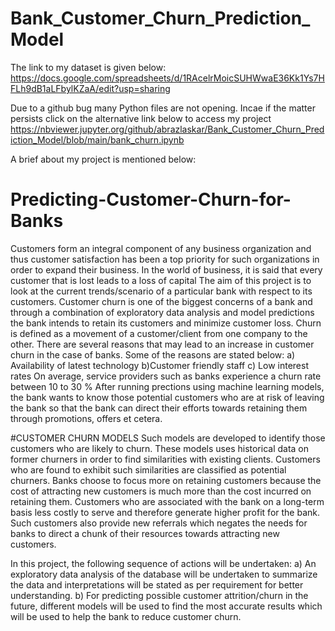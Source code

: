 # Bank_Customer_Churn_Prediction_Model
The link to my dataset is given below:
https://docs.google.com/spreadsheets/d/1RAcelrMoicSUHWwaE36Kk1Ys7HFLh9dB1aLFbylKZaA/edit?usp=sharing

Due to a github bug many Python files are not opening. Incae if the matter persists click on the alternative link below to access my project
https://nbviewer.jupyter.org/github/abrazlaskar/Bank_Customer_Churn_Prediction_Model/blob/main/bank_churn.ipynb

A brief about my project is mentioned below:

# Predicting-Customer-Churn-for-Banks
Customers form an integral component of any business organization and thus customer satisfaction has been  a top priority for such organizations in order to expand their business.
In the world of business, it is said that every  customer that is lost leads to a loss of capital The aim of this project is to look at the current trends/scenario of a particular bank with respect to its customers. Customer churn is one of the biggest concerns of a bank and through a combination of exploratory data analysis and model predictions the bank intends to retain its customers and minimize customer loss.
Churn is defined as a movement of a customer/client from one company to the other. There are several reasons that may lead to an increase in customer churn in the case of banks. Some of the reasons are stated below: 
a) Availability of latest technology   b)Customer friendly staff c) Low interest rates
On average, service providers such as banks experience a churn rate between 10 to 30 % 
After running prections using machine learning models, the bank wants to know those potential customers who are at risk of leaving the bank so that the bank can direct their efforts towards retaining them through promotions, offers et cetera.


#CUSTOMER CHURN MODELS
Such models are developed to identify those customers who are likely to churn. These models uses historical data on former churners in order to find similarities with existing clients. Customers who are found to exhibit such similarities are classified as potential churners.
Banks choose to focus more on retaining customers because the cost of attracting new customers is much more than the cost incurred on retaining them. Customers who are associated with the bank on a long-term basis less costly to serve and therefore generate higher profit for the bank. Such customers also provide new referrals which negates the needs for banks to direct a chunk of their resources towards attracting new customers.

In this project, the following sequence of actions will be undertaken:
a) An exploratory data analysis of the database will be undertaken to summarize the data and interpretations will be stated as per requirement for better understanding.
b) For predicting possible customer attrition/churn in the future, different models will be used to find the most accurate results which will be used to help the bank to reduce customer churn.
